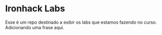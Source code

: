 # Ironhack Labs

Esse é um repo destinado a exibir os labs que estamos fazendo no curso. Adicionando uma frase aqui.
